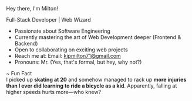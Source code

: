 Hey there, I'm Milton!  

Full-Stack Developer | Web Wizard  

-  Passionate about Software Engineering  
-  Currently mastering the art of Web Development deeper (Frontend & Backend)  
-  Open to collaborating on exciting web projects  
-  Reach me at: Email: kipmilton71@gmail.com  
-  Pronouns: Mr. (Yes, that's formal, but hey, why not?)

~ Fun Fact  
I picked up **skating at 20** and somehow managed to rack up **more injuries than I ever did learning to ride a bicycle as a kid**. Apparently, falling at higher speeds hurts more—who knew?
